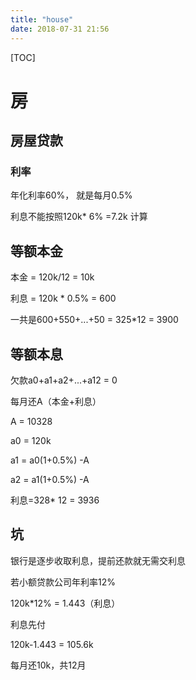 ```yaml
---
title: "house"
date: 2018-07-31 21:56
---
```


[TOC]

# 房

## 房屋贷款

### 利率

年化利率60%， 就是每月0.5%

利息不能按照120k* 6% =7.2k 计算



## 等额本金

本金 = 120k/12 = 10k

利息 = 120k * 0.5% = 600

一共是600+550+...+50 = 325*12 = 3900



## 等额本息

欠款a0+a1+a2+...+a12 = 0

每月还A（本金+利息）

A = 10328 

a0 = 120k

a1 = a0(1+0.5%) -A

a2 = a1(1+0.5%) -A



利息=328* 12 = 3936



## 坑

银行是逐步收取利息，提前还款就无需交利息

若小额贷款公司年利率12% 

120k*12% = 1.443（利息）



利息先付 

120k-1.443 = 105.6k

每月还10k，共12月